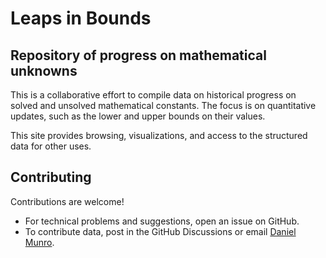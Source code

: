 # Leaps in Bounds

## Repository of progress on mathematical unknowns

This is a collaborative effort to compile data on historical progress on solved and unsolved mathematical constants. The focus is on quantitative updates, such as the lower and upper bounds on their values.

This site provides browsing, visualizations, and access to the structured data for other uses.

## Contributing

Contributions are welcome!

- For technical problems and suggestions, open an issue on GitHub.
- To contribute data, post in the GitHub Discussions or email [Daniel Munro](https://danmun.ro).
